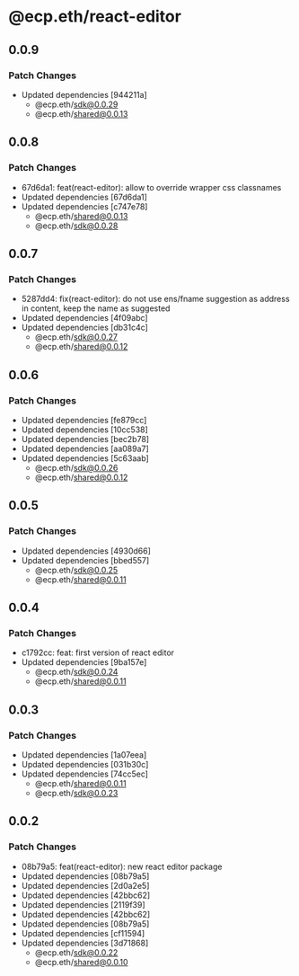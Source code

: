 # @ecp.eth/react-editor

## 0.0.9

### Patch Changes

- Updated dependencies [944211a]
  - @ecp.eth/sdk@0.0.29
  - @ecp.eth/shared@0.0.13

## 0.0.8

### Patch Changes

- 67d6da1: feat(react-editor): allow to override wrapper css classnames
- Updated dependencies [67d6da1]
- Updated dependencies [c747e78]
  - @ecp.eth/shared@0.0.13
  - @ecp.eth/sdk@0.0.28

## 0.0.7

### Patch Changes

- 5287dd4: fix(react-editor): do not use ens/fname suggestion as address in content, keep the name as suggested
- Updated dependencies [4f09abc]
- Updated dependencies [db31c4c]
  - @ecp.eth/sdk@0.0.27
  - @ecp.eth/shared@0.0.12

## 0.0.6

### Patch Changes

- Updated dependencies [fe879cc]
- Updated dependencies [10cc538]
- Updated dependencies [bec2b78]
- Updated dependencies [aa089a7]
- Updated dependencies [5c63aab]
  - @ecp.eth/sdk@0.0.26
  - @ecp.eth/shared@0.0.12

## 0.0.5

### Patch Changes

- Updated dependencies [4930d66]
- Updated dependencies [bbed557]
  - @ecp.eth/sdk@0.0.25
  - @ecp.eth/shared@0.0.11

## 0.0.4

### Patch Changes

- c1792cc: feat: first version of react editor
- Updated dependencies [9ba157e]
  - @ecp.eth/sdk@0.0.24
  - @ecp.eth/shared@0.0.11

## 0.0.3

### Patch Changes

- Updated dependencies [1a07eea]
- Updated dependencies [031b30c]
- Updated dependencies [74cc5ec]
  - @ecp.eth/shared@0.0.11
  - @ecp.eth/sdk@0.0.23

## 0.0.2

### Patch Changes

- 08b79a5: feat(react-editor): new react editor package
- Updated dependencies [08b79a5]
- Updated dependencies [2d0a2e5]
- Updated dependencies [42bbc62]
- Updated dependencies [2119f39]
- Updated dependencies [42bbc62]
- Updated dependencies [08b79a5]
- Updated dependencies [cf11594]
- Updated dependencies [3d71868]
  - @ecp.eth/sdk@0.0.22
  - @ecp.eth/shared@0.0.10
